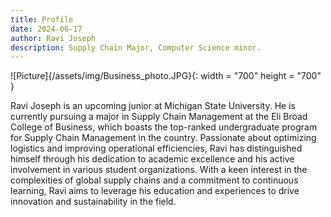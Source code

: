 ```yaml
---
title: Profile
date: 2024-06-17 
author: Ravi Joseph
description: Supply Chain Major, Computer Science minor. 
---
```


![Picture]{/assets/img/Business_photo.JPG}{: width = "700" height = "700" }

Ravi Joseph is an upcoming junior at Michigan State University. He is currently pursuing a major in Supply Chain Management at the Eli Broad College of Business, which boasts the top-ranked undergraduate program for Supply Chain Management in the country. Passionate about optimizing logistics and improving operational efficiencies, Ravi has distinguished himself through his dedication to academic excellence and his active involvement in various student organizations. With a keen interest in the complexities of global supply chains and a commitment to continuous learning, Ravi aims to leverage his education and experiences to drive innovation and sustainability in the field. 

